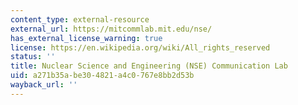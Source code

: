 ```yaml
---
content_type: external-resource
external_url: https://mitcommlab.mit.edu/nse/
has_external_license_warning: true
license: https://en.wikipedia.org/wiki/All_rights_reserved
status: ''
title: Nuclear Science and Engineering (NSE) Communication Lab
uid: a271b35a-be30-4821-a4c0-767e8bb2d53b
wayback_url: ''
---
```

